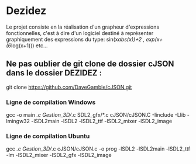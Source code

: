 # Dezidez
Le projet consiste en la réalisation d'un grapheur d'expressions fonctionnelles, c'est à dire d'un logiciel destiné à représenter graphiquement des expressions du type: sin(x*abs(x))+2 , exp(x+(6*log(x+1))) etc...


## Ne pas oublier de git clone de dossier cJSON dans le dossier DEZIDEZ :
git clone https://github.com/DaveGamble/cJSON.git

### Ligne de compilation Windows

gcc -o main *.c Gestion_3D/*.c SDL2_gfx/*.c cJSON/cJSON.C -Iinclude -Llib -lmingw32 -lSDL2main -lSDL2 -lSDL2_ttf -lSDL2_mixer -lSDL2_image


### Ligne de compilation Ubuntu
gcc *.c Gestion_3D/*.c cJSON/cJSON.c -o prog -lSDL2 -lSDL2main -lSDL2_ttf -lm -lSDL2_mixer -lSDL2_gfx -lSDL2_image
